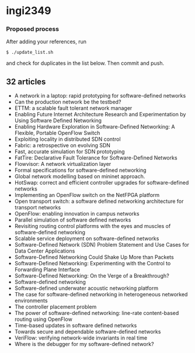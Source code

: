 ingi2349
========

### Proposed process

After adding your references, run

    $ ./update_list.sh

and check for duplicates in the list below.
Then commit and push.

## 32 articles
* A network in a laptop: rapid prototyping for software-defined networks
* Can the production network be the testbed?
* ETTM: a scalable fault tolerant network manager
* Enabling Future Internet Architecture Research and Experimentation by Using Software Defined Networking
* Enabling Hardware Exploration in Software-Defined Networking: A Flexible, Portable OpenFlow Switch
* Exploiting locality in distributed SDN control
* Fabric: a retrospective on evolving SDN
* Fast, accurate simulation for SDN prototyping
* FatTire: Declarative Fault Tolerance for Software-Defined Networks
* Flowvisor: A network virtualization layer
* Formal specifications for software-defined networking
* Global network modelling based on mininet approach.
* HotSwap: correct and efficient controller upgrades for software-defined networks
* Implementing an OpenFlow switch on the NetFPGA platform
* Open transport switch: a software defined networking architecture for transport networks
* OpenFlow: enabling innovation in campus networks
* Parallel simulation of software defined networks
* Revisiting routing control platforms with the eyes and muscles of software-defined networking
* Scalable service deployment on software-defined networks
* Software-Defined Network (SDN) Problem Statement and Use Cases for Data Center Applications
* Software-Defined Networking Could Shake Up More than Packets
* Software-Defined Networking: Experimenting with the Control to Forwarding Plane Interface
* Software-Defined Networking: On the Verge of a Breakthrough?
* Software-defined networking
* Software-defined underwater acoustic networking platform
* The case for software-defined networking in heterogeneous networked environments
* The controller placement problem
* The power of software-defined networking: line-rate content-based routing using OpenFlow
* Time-based updates in software defined networks
* Towards secure and dependable software-defined networks
* VeriFlow: verifying network-wide invariants in real time
* Where is the debugger for my software-defined network?
